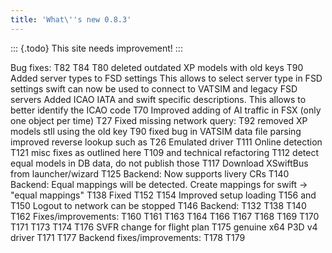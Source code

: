 ```yaml
---
title: 'What\''s new 0.8.3'
---
```


::: {.todo}
This site needs improvement!
:::

Bug fixes: T82 T84 T80 deleted outdated XP models with old keys T90
Added server types to FSD settings This allows to select server type in
FSD settings swift can now be used to connect to VATSIM and legacy FSD
servers Added ICAO IATA and swift specific descriptions. This allows to
better identify the ICAO code T70 Improved adding of AI traffic in FSX
(only one object per time) T27 Fixed missing network query: T92 removed
XP models stll using the old key T90 fixed bug in VATSIM data file
parsing improved reverse lookup such as T26 Emulated driver T111 Online
detection T121 misc fixes as outlined here T109 and technical
refactoring T112 detect equal models in DB data, do not publish those
T117 Download XSwiftBus from launcher/wizard T125 Backend: Now supports
livery CRs T140 Backend: Equal mappings will be detected. Create
mappings for swift -\> \"equal mappings\" T138 Fixed T152 T154 Improved
setup loading T156 and T150 Logout to network can be stopped T146
Backend: T132 T138 T140 T162 Fixes/improvements: T160 T161 T163 T164
T166 T167 T168 T169 T170 T171 T173 T174 T176 SVFR change for flight plan
T175 genuine x64 P3D v4 driver T171 T177 Backend fixes/improvements:
T178 T179
